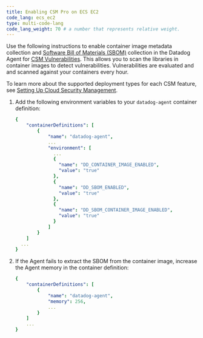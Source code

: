 ```yaml
---
title: Enabling CSM Pro on ECS EC2
code_lang: ecs_ec2
type: multi-code-lang
code_lang_weight: 70 # a number that represents relative weight. 
---
```


Use the following instructions to enable container image metadata collection and [Software Bill of Materials (SBOM)][1] collection in the Datadog Agent for [CSM Vulnerabilities][2]. This allows you to scan the libraries in container images to detect vulnerabilities. Vulnerabilities are evaluated and and scanned against your containers every hour.

To learn more about the supported deployment types for each CSM feature, see [Setting Up Cloud Security Management][3].

1. Add the following environment variables to your `datadog-agent` container definition:

    ```yaml
    {
        "containerDefinitions": [
            {
                "name": "datadog-agent",
                ...
                "environment": [
                  ...
                  {
                    "name": "DD_CONTAINER_IMAGE_ENABLED",
                    "value": "true"
                  },
                  {
                    "name": "DD_SBOM_ENABLED",
                    "value": "true"
                  },
                  {
                    "name": "DD_SBOM_CONTAINER_IMAGE_ENABLED",
                    "value": "true"
                  }
                ]
            }
        ]
      ...
    }
    ```

2. If the Agent fails to extract the SBOM from the container image, increase the Agent memory in the container definition:

    ```yaml
    {
        "containerDefinitions": [
            {
                "name": "datadog-agent",
                "memory": 256,
                ...
            }
        ]
        ...
    }
    ```

[1]: https://www.cisa.gov/sbom
[2]: /security/cloud_security_management/vulnerabilities
[3]: /security/cloud_security_management/setup#supported-deployment-types-and-features
[7]: /containers/amazon_ecs/?tab=awscli#setup

